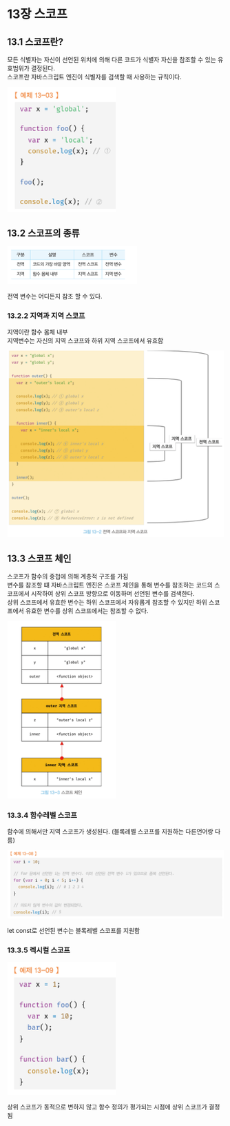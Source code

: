 # 13장 스코프
## 13.1 스코프란?
 
모든 식별자는 자신이 선언된 위치에 의해 다른 코드가 식별자 자신을 참조할 수 있는 유효범위가 결정된다.  
스코프란 자바스크립트 엔진이 식별자를 검색할 때 사용하는 규칙이다.  

<img src="image-23.png" alt="Alt text" width="50%" height="auto"/>
 
## 13.2 스코프의 종류

<img src="image-24.png" alt="Alt text" width="60%" height="auto"/>

전역 변수는 어디든지 참조 할 수 있다.

### 13.2.2 지역과 지역 스코프
지역이란 함수 몸체 내부  
지역변수는 자신의 지역 스코프와 하위 지역 스코프에서 유효함  

<img src="image-26.png" alt="Alt text" width="100%" height="auto"/>

## 13.3 스코프 체인
스코프가 함수의 중첩에 의해 계층적 구조를 가짐  
변수를 참조할 떄 자바스크립트 엔진은 스코프 체인을 통해 변수를 참조하는 코드의 스코프에서 시작하여 상위 스코프 방향으로 이동하며 선언된 변수를 검색한다.  
상위 스코프에서 유효한 변수는 하위 스코프에서 자유롭게 참조할 수 있지만 하위 스코프에서 유효한 변수를 상위 스코프에서는 참조할 수 없다.  

<img src="image-27.png" alt="Alt text" width="50%" height="auto"/>

### 13.3.4 함수레벨 스코프

함수에 의해서만 지역 스코프가 생성된다. (블록레벨 스코프를 지원하는 다른언어랑 다름)

<img src="image-25.png" alt="Alt text" width="100%" height="auto"/>

let const로 선언된 변수는 블록레벨 스코프를 지원함


### 13.3.5 렉시컬 스코프

<img src="image-28.png" alt="Alt text" width="50%" height="auto"/>

상위 스코프가 동적으로 변하지 않고 함수 정의가 평가되는 시점에 상위 스코프가 결정됨  
